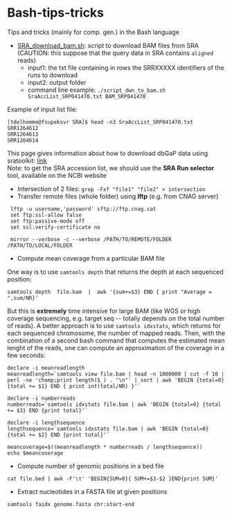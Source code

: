 # Bash-tips-tricks
Tips and tricks (mainly for comp. gen.) in the Bash language

* [SRA_download_bam.sh](https://github.com/tdelhomme/Bash-tips-tricks/blob/master/scripts/SRA_download_bam.sh): script to download BAM files from SRA (CAUTION: this suppose that the query data in SRA contains `aligned` reads)
  * input1: the txt file containing in rows the SRRXXXXX identifiers of the runs to download
  * input2: output folder
  * command line example: `./script_dwn_to_bam.sh SraAccList_SRP041470.txt BAM_SRP041470`

Example of input list file:
```
[tdelhomme@fsupeksvr SRA]$ head -n3 SraAccList_SRP041470.txt
SRR1264612
SRR1264613
SRR1264614
```
This page gives information about how to download dbGaP data using sratoolkit: [link](https://www.ncbi.nlm.nih.gov/sra/docs/sra-dbgap-download/)  
Note: to get the SRA accession list, we should use the **SRA Run selector** tool, available on the NCBI website

* Intersection of 2 files: `grep -Fxf "file1" "file2" > intersection
`
* Transfer remote files (whole folder) using **lftp** (e.g. from CNAG server)
```
 lftp -u username,'password' sftp://ftp.cnag.cat
 set ftp:ssl-allow false
 set ftp:passive-mode off
 set ssl:verify-certificate no
  
 mirror --verbose -c --verbose /PATH/TO/REMOTE/FOLDER /PATH/TO/LOCAL/FOLDER
```

* Compute mean coverage from a particular BAM file

One way is to use `samtools depth` that returns the depth at each sequenced position:
```
samtools depth  file.bam  |  awk '{sum+=$3} END { print "Average = ",sum/NR}'
```
But this is **extremely** time intensive for large BAM (like WGS or high coverage sequencing, e.g. target seq -- totally depends on the total number of reads). A better approach is to use `samtools idxstats`, which returns for each sequenced chromosome, the number of mapped reads. Then, with the combination of a second bash command that computes the estimated mean lenght of the reads, one can compute an approximation of the coverage in a few seconds:
```
declare -i meanreadlength
meanreadlength=`samtools view file.bam | head -n 1000000 | cut -f 10 | perl -ne 'chomp;print length($_) . "\n"' | sort | awk 'BEGIN {total=0} {total += $1} END { print int(total/NR) }'`

declare -i numberreads
numberreads=`samtools idxstats file.bam | awk 'BEGIN {total=0} {total += $3} END {print total}'`

declare -i lengthsequence
lengthsequence=`samtools idxstats file.bam | awk 'BEGIN {total=0} {total += $2} END {print total}'`

meancoverage=$((meanreadlength * numberreads / lengthsequence))
echo $meancoverage
```

* Compute number of genomic positions in a bed file
```
cat file.bed | awk -F'\t' 'BEGIN{SUM=0}{ SUM+=$3-$2 }END{print SUM}'
```

* Extract nucleotides in a FASTA file at given positions
```
samtools faidx genome.fasta chr:start-end
```
